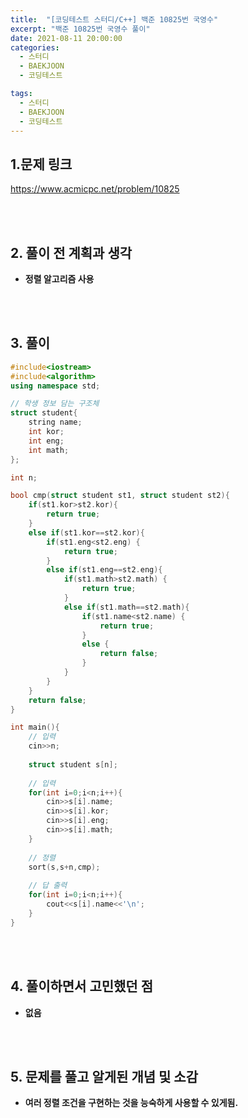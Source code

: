 ```yaml
---
title:  "[코딩테스트 스터디/C++] 백준 10825번 국영수"
excerpt: "백준 10825번 국영수 풀이"
date: 2021-08-11 20:00:00
categories:
  - 스터디
  - BAEKJOON
  - 코딩테스트

tags:
  - 스터디
  - BAEKJOON
  - 코딩테스트
---
```


## 1.문제 링크

https://www.acmicpc.net/problem/10825

<br>
<br>

## 2. 풀이 전 계획과 생각

- **정렬 알고리즘 사용**


<br>
<br>

## 3. 풀이

```cpp
#include<iostream>
#include<algorithm>
using namespace std;

// 학생 정보 담는 구조체  
struct student{
	string name;
	int kor;
	int eng;
	int math;
};

int n;

bool cmp(struct student st1, struct student st2){
	if(st1.kor>st2.kor){
		return true;	
	}
	else if(st1.kor==st2.kor){
		if(st1.eng<st2.eng) {
			return true;	
		}
		else if(st1.eng==st2.eng){
			if(st1.math>st2.math) {
				return true;	
			}
			else if(st1.math==st2.math){
				if(st1.name<st2.name) {
					return true;	
				}
				else {
					return false;	
				}
			}
		}
	}
	return false;
}

int main(){
	// 입력  
	cin>>n;
	
	struct student s[n];
	
	// 입력  
	for(int i=0;i<n;i++){
		cin>>s[i].name;
		cin>>s[i].kor;
		cin>>s[i].eng;
		cin>>s[i].math;
	}	
	
	// 정렬  
	sort(s,s+n,cmp);
	
	// 답 출력  
	for(int i=0;i<n;i++){
		cout<<s[i].name<<'\n';
	}
}
```


<br>
<br>

## 4. 풀이하면서 고민했던 점

- **없음**


<br>
<br>

## 5. 문제를 풀고 알게된 개념 및 소감
- **여러 정렬 조건을 구현하는 것을 능숙하게 사용할 수 있게됨.**